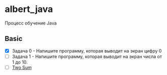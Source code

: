 # albert_java
Процесс обучение Java 


## Basic

- [x] Задача 0 - Напишите программу, которая выводит на экран цифру 0
- [ ] Задача 1 - Напишите программу, которая выводит на экран числа от 1 до 10.
- [ ] [Two Sum](https://leetcode.com/problems/two-sum/)
